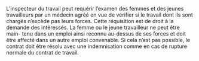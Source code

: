 L’inspecteur du travail peut requérir l’examen des femmes et des jeunes travailleurs par un médecin agréé en vue de vérifier si le travail dont ils sont chargés n’excède pas leurs forces. Cette réquisition est de droit à la demande des intéressés.
La femme ou le jeune travailleur ne peut être main- tenu dans un emploi ainsi reconnu au-dessus de ses forces et doit être affecté dans un autre emploi convenable. Si cela n’est pas possible, le contrat doit être résolu avec une indemnisation comme en cas de rupture normale du contrat de travail.